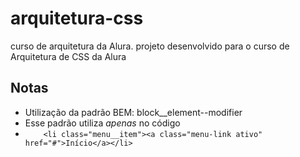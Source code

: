# arquitetura-css
curso de arquitetura da Alura. 
projeto desenvolvido para o curso de Arquitetura de CSS da Alura

## Notas
- Utilização da padrão BEM: block__element--modifier 
- Esse padrão utiliza *apenas* no código
- ```     <li class="menu__item"><a class="menu-link ativo" href="#">Início</a></li> ```
